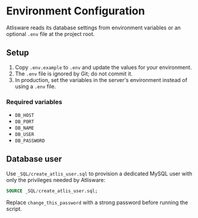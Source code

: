 # Environment Configuration

Atlisware reads its database settings from environment variables or an optional `.env` file at the project root.

## Setup

1. Copy `.env.example` to `.env` and update the values for your environment.
2. The `.env` file is ignored by Git; do not commit it.
3. In production, set the variables in the server's environment instead of using a `.env` file.

### Required variables

- `DB_HOST`
- `DB_PORT`
- `DB_NAME`
- `DB_USER`
- `DB_PASSWORD`

## Database user

Use `_SQL/create_atlis_user.sql` to provision a dedicated MySQL user with only the privileges needed by Atlisware:

```sql
SOURCE _SQL/create_atlis_user.sql;
```

Replace `change_this_password` with a strong password before running the script.
